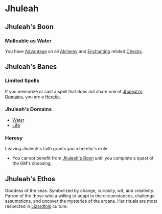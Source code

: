 # Jhuleah
## Jhuleah's Boon
### Malleable as Water
You have [Advantage](../../../Game%20Procedures/Dice%20Rolls/Advantage.md) on all [Alchemy](../../Alchemy/Alchemy.md) and [Enchanting](../../Enchanting/Enchanting.md) related [Checks](../../../Game%20Procedures/Check.md).
## Jhuleah's Banes
### Limited Spells
If you memorize or cast a spell that does not share one of [Jhuleah's Domains](#Jhuleah's%20Domains), you are a [Heretic](#Heresy).
### Jhuleah's Domains
- [Water](../../Spell%20Domains/Water.md)
- [Life](../../Spell%20Domains/Life.md)
### Heresy
Leaving Jhuleah's faith grants you a heretic's exile.
- You cannot benefit from [Jhuleah's Boon](#Jhuleah's%20Boon) until you complete a quest of the GM's choosing.
## Jhuleah's Ethos
Goddess of the seas. Symbolized by change, curiosity, wit, and creativity. Patron of the those who a willing to adapt to the circumstances, challenge assumptions, and uncover the mysteries of the arcane. Her rituals are most respected in [Lizardfolk](../../../../Player%20Characters/Ancenstries/Lizardfolk.md) culture.